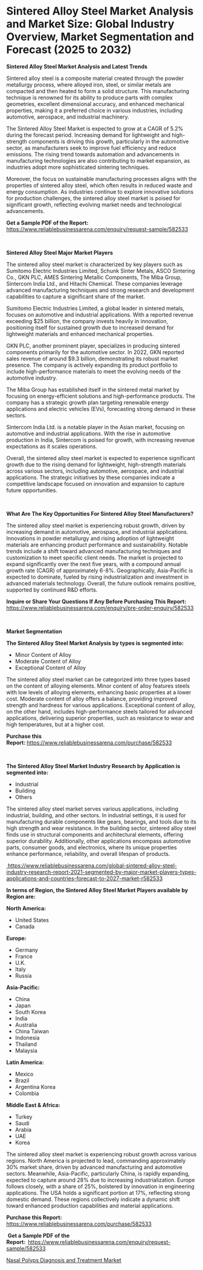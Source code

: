 <p><h1>Sintered Alloy Steel Market Analysis and Market Size: Global Industry Overview, Market Segmentation and Forecast (2025 to 2032)</h1></p><p><strong>Sintered Alloy Steel Market Analysis and Latest Trends</strong></p>
<p><p>Sintered alloy steel is a composite material created through the powder metallurgy process, where alloyed iron, steel, or similar metals are compacted and then heated to form a solid structure. This manufacturing technique is renowned for its ability to produce parts with complex geometries, excellent dimensional accuracy, and enhanced mechanical properties, making it a preferred choice in various industries, including automotive, aerospace, and industrial machinery.</p><p>The Sintered Alloy Steel Market is expected to grow at a CAGR of 5.2% during the forecast period. Increasing demand for lightweight and high-strength components is driving this growth, particularly in the automotive sector, as manufacturers seek to improve fuel efficiency and reduce emissions. The rising trend towards automation and advancements in manufacturing technologies are also contributing to market expansion, as industries adopt more sophisticated sintering techniques.</p><p>Moreover, the focus on sustainable manufacturing processes aligns with the properties of sintered alloy steel, which often results in reduced waste and energy consumption. As industries continue to explore innovative solutions for production challenges, the sintered alloy steel market is poised for significant growth, reflecting evolving market needs and technological advancements.</p></p>
<p><strong>Get a Sample PDF of the Report:&nbsp;</strong> <a href="https://www.reliablebusinessarena.com/enquiry/request-sample/582533?utm_campaign=2982&utm_medium=2&utm_source=Github&utm_content=ia&utm_term=23032025&utm_id=sintered-alloy-steel">https://www.reliablebusinessarena.com/enquiry/request-sample/582533</a></p>
<p>&nbsp;</p>
<p><strong>Sintered Alloy Steel Major Market Players</strong></p>
<p><p>The sintered alloy steel market is characterized by key players such as Sumitomo Electric Industries Limited, Schunk Sinter Metals, ASCO Sintering Co., GKN PLC, AMES Sintering Metallic Components, The Miba Group, Sintercom India Ltd., and Hitachi Chemical. These companies leverage advanced manufacturing techniques and strong research and development capabilities to capture a significant share of the market.</p><p>Sumitomo Electric Industries Limited, a global leader in sintered metals, focuses on automotive and industrial applications. With a reported revenue exceeding $25 billion, the company invests heavily in innovation, positioning itself for sustained growth due to increased demand for lightweight materials and enhanced mechanical properties.</p><p>GKN PLC, another prominent player, specializes in producing sintered components primarily for the automotive sector. In 2022, GKN reported sales revenue of around $9.3 billion, demonstrating its robust market presence. The company is actively expanding its product portfolio to include high-performance materials to meet the evolving needs of the automotive industry.</p><p>The Miba Group has established itself in the sintered metal market by focusing on energy-efficient solutions and high-performance products. The company has a strategic growth plan targeting renewable energy applications and electric vehicles (EVs), forecasting strong demand in these sectors.</p><p>Sintercom India Ltd. is a notable player in the Asian market, focusing on automotive and industrial applications. With the rise in automotive production in India, Sintercom is poised for growth, with increasing revenue expectations as it scales operations.</p><p>Overall, the sintered alloy steel market is expected to experience significant growth due to the rising demand for lightweight, high-strength materials across various sectors, including automotive, aerospace, and industrial applications. The strategic initiatives by these companies indicate a competitive landscape focused on innovation and expansion to capture future opportunities.</p></p>
<p>&nbsp;</p>
<p><strong>What Are The Key Opportunities For Sintered Alloy Steel Manufacturers?</strong></p>
<p><p>The sintered alloy steel market is experiencing robust growth, driven by increasing demand in automotive, aerospace, and industrial applications. Innovations in powder metallurgy and rising adoption of lightweight materials are enhancing product performance and sustainability. Notable trends include a shift toward advanced manufacturing techniques and customization to meet specific client needs. The market is projected to expand significantly over the next five years, with a compound annual growth rate (CAGR) of approximately 6-8%. Geographically, Asia-Pacific is expected to dominate, fueled by rising industrialization and investment in advanced materials technology. Overall, the future outlook remains positive, supported by continued R&D efforts.</p></p>
<p><strong>Inquire or Share Your Questions If Any Before Purchasing This Report:</strong> <a href="https://www.reliablebusinessarena.com/enquiry/pre-order-enquiry/582533?utm_campaign=2982&utm_medium=2&utm_source=Github&utm_content=ia&utm_term=23032025&utm_id=sintered-alloy-steel">https://www.reliablebusinessarena.com/enquiry/pre-order-enquiry/582533</a></p>
<p>&nbsp;</p>
<p><strong>Market Segmentation</strong></p>
<p><strong>The Sintered Alloy Steel Market Analysis by types is segmented into:</strong></p>
<p><ul><li>Minor Content of Alloy</li><li>Moderate Content of Alloy</li><li>Exceptional Content of Alloy</li></ul></p>
<p><p>The sintered alloy steel market can be categorized into three types based on the content of alloying elements. Minor content of alloy features steels with low levels of alloying elements, enhancing basic properties at a lower cost. Moderate content of alloy offers a balance, providing improved strength and hardness for various applications. Exceptional content of alloy, on the other hand, includes high-performance steels tailored for advanced applications, delivering superior properties, such as resistance to wear and high temperatures, but at a higher cost.</p></p>
<p><strong>Purchase this Report:&nbsp;</strong><a href="https://www.reliablebusinessarena.com/purchase/582533?utm_campaign=2982&utm_medium=2&utm_source=Github&utm_content=ia&utm_term=23032025&utm_id=sintered-alloy-steel">https://www.reliablebusinessarena.com/purchase/582533</a></p>
<p>&nbsp;</p>
<p><strong>The Sintered Alloy Steel Market Industry Research by Application is segmented into:</strong></p>
<p><ul><li>Industrial</li><li>Building</li><li>Others</li></ul></p>
<p><p>The sintered alloy steel market serves various applications, including industrial, building, and other sectors. In industrial settings, it is used for manufacturing durable components like gears, bearings, and tools due to its high strength and wear resistance. In the building sector, sintered alloy steel finds use in structural components and architectural elements, offering superior durability. Additionally, other applications encompass automotive parts, consumer goods, and electronics, where its unique properties enhance performance, reliability, and overall lifespan of products.</p></p>
<p><a href="https://www.reliablebusinessarena.com/global-sintered-alloy-steel-industry-research-report-2021-segmented-by-major-market-players-types-applications-and-countries-forecast-to-2027-market-r582533?utm_campaign=2982&utm_medium=2&utm_source=Github&utm_content=ia&utm_term=23032025&utm_id=sintered-alloy-steel">&nbsp;https://www.reliablebusinessarena.com/global-sintered-alloy-steel-industry-research-report-2021-segmented-by-major-market-players-types-applications-and-countries-forecast-to-2027-market-r582533</a></p>
<p><strong>In terms of Region, the Sintered Alloy Steel Market Players available by Region are:</strong></p>
<p>
    <p> <strong> North America: </strong>
        <ul>
            <li>United States</li>
            <li>Canada</li>
        </ul>
        </p> 
    <p> <strong> Europe: </strong>
        <ul>
            <li>Germany</li>
            <li>France</li>
            <li>U.K.</li>
            <li>Italy</li>
            <li>Russia</li>
        </ul>
        </p> 
    <p> <strong> Asia-Pacific: </strong>
        <ul>
            <li>China</li>
            <li>Japan</li>
            <li>South Korea</li>
            <li>India</li>
            <li>Australia</li>
            <li>China Taiwan</li>
            <li>Indonesia</li>
            <li>Thailand</li>
            <li>Malaysia</li>
        </ul>
        </p> 
    <p> <strong> Latin America: </strong>
        <ul>
            <li>Mexico</li>
            <li>Brazil</li>
            <li>Argentina Korea</li>
            <li>Colombia</li>
        </ul>
        </p> 
    <p> <strong> Middle East & Africa: </strong>
        <ul>
            <li>Turkey</li>
            <li>Saudi</li>
            <li>Arabia</li>
            <li>UAE</li>
            <li>Korea</li>
        </ul>
    </p>
    </p>
<p><p>The sintered alloy steel market is experiencing robust growth across various regions. North America is projected to lead, commanding approximately 30% market share, driven by advanced manufacturing and automotive sectors. Meanwhile, Asia-Pacific, particularly China, is rapidly expanding, expected to capture around 28% due to increasing industrialization. Europe follows closely, with a share of 25%, bolstered by innovation in engineering applications. The USA holds a significant portion at 17%, reflecting strong domestic demand. These regions collectively indicate a dynamic shift toward enhanced production capabilities and material applications.</p></p>
<p><strong>Purchase this Report: </strong><a href="https://www.reliablebusinessarena.com/purchase/582533?utm_campaign=2982&utm_medium=2&utm_source=Github&utm_content=ia&utm_term=23032025&utm_id=sintered-alloy-steel">https://www.reliablebusinessarena.com/purchase/582533</a></p>
<p>&nbsp;<strong>Get a Sample PDF of the Report:&nbsp;&nbsp;</strong><a href="https://www.reliablebusinessarena.com/enquiry/request-sample/582533?utm_campaign=2982&utm_medium=2&utm_source=Github&utm_content=ia&utm_term=23032025&utm_id=sintered-alloy-steel">https://www.reliablebusinessarena.com/enquiry/request-sample/582533</a></p>
<p><strong></strong></p>
<p><p><a href="https://github.com/mohmodsiason/Market-Research-Report-List-1/blob/main/nasal-polyps-diagnosis-and-treatment-market.md?utm_campaign=2982&utm_medium=2&utm_source=Github&utm_content=ia&utm_term=23032025&utm_id=sintered-alloy-steel">Nasal Polyps Diagnosis and Treatment Market</a></p></p>